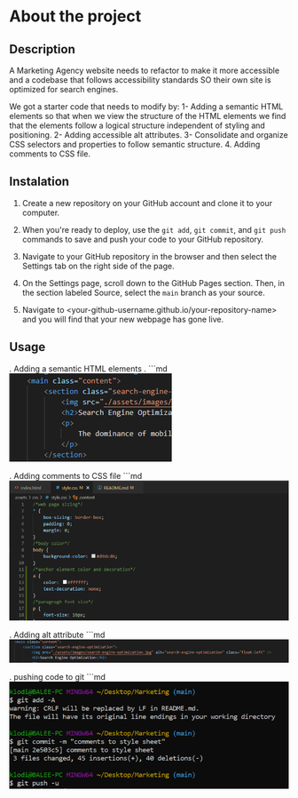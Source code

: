 # About the project

## Description

A Marketing Agency website needs to refactor to make it more accessible and a codebase that follows accessibility standards SO their own site is optimized for search engines.

We got a starter code that needs to modify by:
1- Adding a semantic HTML elements so that when we view the structure of the HTML elements we find that the elements follow a logical structure independent of styling and positioning.
2- Adding accessible alt attributes.
3- Consolidate and organize CSS selectors and properties to follow semantic structure.
4. Adding comments to CSS file.

## Instalation

1. Create a new repository on your GitHub account and clone it to your computer.

2. When you're ready to deploy, use the `git add`, `git commit`, and `git push` commands to save and push your code to your GitHub repository.

3. Navigate to your GitHub repository in the browser and then select the Settings tab on the right side of the page.

4. On the Settings page, scroll down to the GitHub Pages section. Then, in the section labeled Source, select the `main` branch as your source.

5. Navigate to <your-github-username.github.io/your-repository-name> and you will find that your new webpage has gone live.

## Usage

. Adding a semantic HTML elements . 
    ```md
    ![alt text](assets/images/semantic-html.PNG)
    
. Adding comments to CSS file 
    ```md
    ![alt add-comments-css](assets/images/add-comments-css.png)

. Adding alt attribute 
    ```md
    ![alt alt-atributes](assets/images/alt-atributes.png)

. pushing code to git 
    ```md
    ![alt pushing-code-to-github](assets/images/pushing-code-to-github.png)



